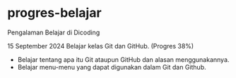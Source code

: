 # progres-belajar
Pengalaman Belajar di Dicoding

15 September 2024
Belajar kelas Git dan GitHub. (Progres 38%)
* Belajar tentang apa itu Git ataupun GitHub dan alasan menggunakannya.
* Belajar menu-menu yang dapat digunakan dalam Git dan Github.
